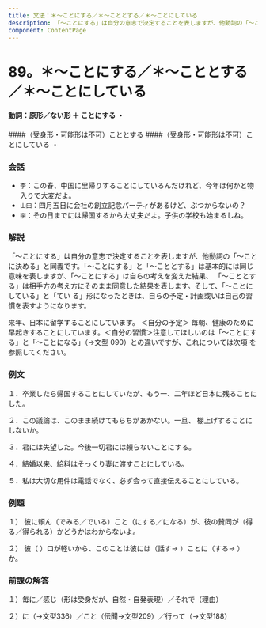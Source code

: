 ```yaml
---
title: 文法：＊～ことにする／＊～こととする／＊～ことにしている
description: 「～ことにする」は自分の意志で決定することを表しますが、他動詞の「～ことに決める」と同義です。「～ことにする」と「～こととする」は基本的には同じ意味を表しますが、「～ことにする」は自らの考えを変えた結果、 「～こととする」は相手方の考え方にそのまま同意した結果を表します。そして、「～ことにしている」と「てい る」形になったときは、自らの予定・計画或いは自己の習慣を表すようになります。
component: ContentPage
---
```



# 89。＊～ことにする／＊～こととする／＊～ことにしている
#### 動詞：原形／ない形 ＋ ことにする ・
####（受身形・可能形は不可）こととする
####（受身形・可能形は不可）ことにしている ・
### 会話
- `李`：この春、中国に里帰りすることにしているんだけれど、今年は何かと物入りで大変だよ。
- `山田`：四月五日に会社の創立記念パーティがあるけど、ぶつからないの？
- `李`：その日までには帰国するから大丈夫だよ。子供の学校も始まるしね。
### 解説
「～ことにする」は自分の意志で決定することを表しますが、他動詞の「～ことに決める」と同義です。「～ことにする」と「～こととする」は基本的には同じ意味を表しますが、「～ことにする」は自らの考えを変えた結果、 「～こととする」は相手方の考え方にそのまま同意した結果を表します。そして、「～ことにしている」と「てい る」形になったときは、自らの予定・計画或いは自己の習慣を表すようになります。

来年、日本に留学することにしています。 ＜自分の予定＞ 毎朝、健康のために早起きすることにしています。＜自分の習慣＞注意してほしいのは「～ことにする」と「～ことになる」（→文型 090）との違いですが、これについては次項 を参照してください。

### 例文
１．卒業したら帰国することにしていたが、もう一、二年ほど日本に残ることにした。

２．この議論は、このまま続けてもらちがあかない。一旦、 棚上げすることにしないか。

３．君には失望した。今後一切君には頼らないことにする。

４．結婚以来、給料はそっくり妻に渡すことにしている。

５．私は大切な用件は電話でなく、必ず会って直接伝えることにしている。
### 例題
１） 彼に頼ん（でみる／でいる）こと（にする／になる）が、彼の賛同が（得る／得られる）かどうかはわからないよ。      

２） 彼（ ）口が軽いから、このことは彼には（話す→ ）ことに（する→ ）か。
### 前課の解答
１）毎に／感じ（形は受身だが、自然・自発表現）／それで（理由）

２）に（→文型336）／こと（伝聞→文型209）／行って（→文型188）
